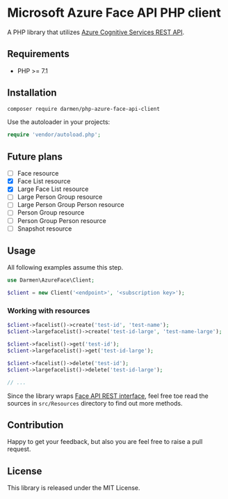 # Microsoft Azure Face API PHP client

A PHP library that utilizes [Azure Cognitive Services REST API](https://docs.microsoft.com/en-us/rest/api/cognitiveservices/).

## Requirements

* PHP >= 7.1

## Installation

```bash
composer require darmen/php-azure-face-api-client
```

Use the autoloader in your projects:

```php
require 'vendor/autoload.php';
```

## Future plans
- [ ] Face resource 
- [x] Face List resource
- [x] Large Face List resource
- [ ] Large Person Group resource 
- [ ] Large Person Group Person resource 
- [ ] Person Group resource 
- [ ] Person Group Person resource 
- [ ] Snapshot resource 

## Usage

All following examples assume this step.

```php
use Darmen\AzureFace\Client;

$client = new Client('<endpoint>', '<subscription key>');
```

### Working with resources
```php
$client->facelist()->create('test-id', 'test-name');
$client->largefacelist()->create('test-id-large', 'test-name-large');

$client->facelist()->get('test-id');
$client->largefacelist()->get('test-id-large');

$client->facelist()->delete('test-id');
$client->largefacelist()->delete('test-id-large');

// ...

```

Since the library wraps [Face API REST interface](https://docs.microsoft.com/en-us/rest/api/cognitiveservices/), feel free toe read the sources in `src/Resources` directory to find out more methods.

## Contribution

Happy to get your feedback, but also you are feel free to raise a pull request.

## License

This library is released under the MIT License.
